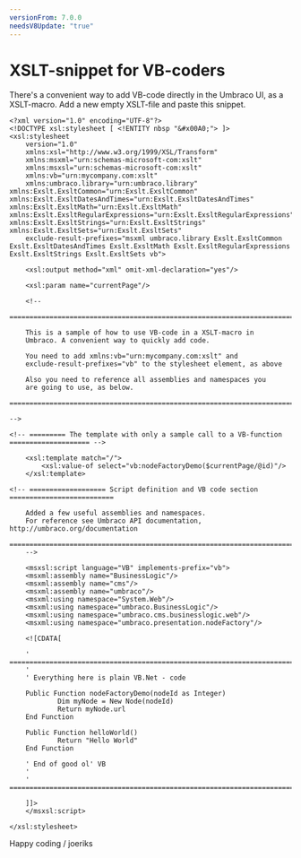 ```yaml
---
versionFrom: 7.0.0
needsV8Update: "true"
---
```


# XSLT-snippet for VB-coders

There's a convenient way to add VB-code directly in the Umbraco UI, as a XSLT-macro. Add a new empty XSLT-file and paste this snippet.

    <?xml version="1.0" encoding="UTF-8"?>
    <!DOCTYPE xsl:stylesheet [ <!ENTITY nbsp "&#x00A0;"> ]>
    <xsl:stylesheet
        version="1.0"
        xmlns:xsl="http://www.w3.org/1999/XSL/Transform"
        xmlns:msxml="urn:schemas-microsoft-com:xslt"
        xmlns:msxsl="urn:schemas-microsoft-com:xslt"
        xmlns:vb="urn:mycompany.com:xslt"
        xmlns:umbraco.library="urn:umbraco.library" xmlns:Exslt.ExsltCommon="urn:Exslt.ExsltCommon" xmlns:Exslt.ExsltDatesAndTimes="urn:Exslt.ExsltDatesAndTimes" xmlns:Exslt.ExsltMath="urn:Exslt.ExsltMath" xmlns:Exslt.ExsltRegularExpressions="urn:Exslt.ExsltRegularExpressions" xmlns:Exslt.ExsltStrings="urn:Exslt.ExsltStrings" xmlns:Exslt.ExsltSets="urn:Exslt.ExsltSets"
        exclude-result-prefixes="msxml umbraco.library Exslt.ExsltCommon Exslt.ExsltDatesAndTimes Exslt.ExsltMath Exslt.ExsltRegularExpressions Exslt.ExsltStrings Exslt.ExsltSets vb">

        <xsl:output method="xml" omit-xml-declaration="yes"/>

        <xsl:param name="currentPage"/>

        <!--

    ====================================================================================

        This is a sample of how to use VB-code in a XSLT-macro in
        Umbraco. A convenient way to quickly add code.

        You need to add xmlns:vb="urn:mycompany.com:xslt" and
        exclude-result-prefixes="vb" to the stylesheet element, as above

        Also you need to reference all assemblies and namespaces you
        are going to use, as below.

    ====================================================================================

    -->

    <!-- ========= The template with only a sample call to a VB-function ==================== -->

        <xsl:template match="/">
            <xsl:value-of select="vb:nodeFactoryDemo($currentPage/@id)"/>
        </xsl:template>

    <!-- =================== Script definition and VB code section ==========================

        Added a few useful assemblies and namespaces.
        For reference see Umbraco API documentation, http://umbraco.org/documentation

    ====================================================================================
        -->

        <msxsl:script language="VB" implements-prefix="vb">
        <msxml:assembly name="BusinessLogic"/>
        <msxml:assembly name="cms"/>
        <msxml:assembly name="umbraco"/>
        <msxml:using namespace="System.Web"/>
        <msxml:using namespace="umbraco.BusinessLogic"/>
        <msxml:using namespace="umbraco.cms.businesslogic.web"/>
        <msxml:using namespace="umbraco.presentation.nodeFactory"/>

        <![CDATA[

        ' =============================================================================
        '
        ' Everything here is plain VB.Net - code

        Public Function nodeFactoryDemo(nodeId as Integer)
                Dim myNode = New Node(nodeId)
                Return myNode.url
        End Function

        Public Function helloWorld()
                Return "Hello World"
        End Function

        ' End of good ol' VB
        '
        ' =============================================================================

        ]]>
        </msxsl:script>

    </xsl:stylesheet>

Happy coding / joeriks
